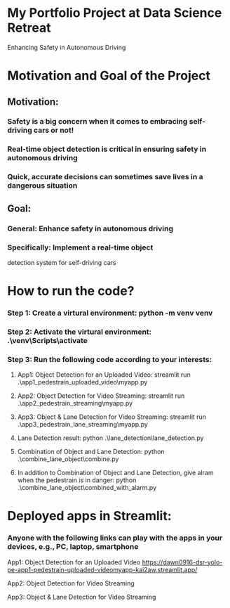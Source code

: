 # My Portfolio Project at Data Science Retreat
Enhancing Safety in Autonomous Driving

# Motivation and Goal of the Project
## Motivation:
 ### Safety is a big concern when it comes to embracing self-driving cars or not!
 ### Real-time object detection is critical in ensuring safety in autonomous driving
 ### Quick, accurate decisions can sometimes save lives in a dangerous situation
## Goal:
 ### General: Enhance safety in autonomous driving
 ### Specifically: Implement a real-time object 
detection system for self-driving cars


# How to run the code?
### Step 1: Create a virtural environment: python -m venv venv
### Step 2: Activate the virtural environment: .\venv\Scripts\activate
### Step 3: Run the following code according to your interests:
1. App1:  Object Detection for an Uploaded Video: 
streamlit run .\app1_pedestrain_uploaded_video\myapp.py

2. App2: Object Detection for Video Streaming: 
streamlit run .\app2_pedestrain_streaming\myapp.py

3. App3: Object & Lane Detection for Video Streaming: 
streamlit run .\app3_pedestrain_lane_streaming\myapp.py

4. Lane Detection result: 
python .\lane_detection\lane_detection.py

5. Combination of Object and Lane Detection: 
python .\combine_lane_object\combine.py

6. In addition to Combination of Object and Lane Detection, give alram when the pedestrain is in danger: 
python .\combine_lane_object\combined_with_alarm.py



# Deployed apps in Streamlit:
### Anyone with the following links can play with the apps in your devices, e.g., PC, laptop, smartphone
App1:  Object Detection for an Uploaded Video
https://dawn0916-dsr-yolo-pe-app1-pedestrain-uploaded-videomyapp-kai2aw.streamlit.app/


App2: Object Detection for Video Streaming


App3: Object & Lane Detection for Video Streaming



